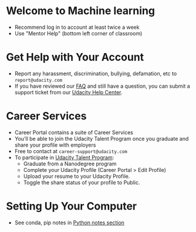 # Welcome to Machine learning

* Recommend log in to account at least twice a week
* Use "Mentor Help" (bottom left corner of classroom)

# Get Help with Your Account
* Report any harassment, discrimination, bullying, defamation, etc to `report@udacity.com`
* If you have reviewed our [FAQ](https://udacity.zendesk.com/hc/en-us) and still have a question, you can submit a support ticket from our [Udacity Help Center](https://udacity.zendesk.com/hc/en-us).

# Career Services
* Career Portal contains a suite of Career Services
* You’ll be able to join the Udacity Talent Program once you graduate and share your profile with employers
* Free to contact at `career-support@udacity.com`
* To participate in [Udacity Talent Program](https://www.udacity.com/careers/get-hired):
  - Graduate from a Nanodegree program
  - Complete your Udacity Profile (Career Portal > Edit Profile)
  - Upload your resume to your Udacity Profile.
  - Toggle the share status of your profile to Public.

# Setting Up Your Computer
* See conda, pip notes in [Python notes section](../Python/)
